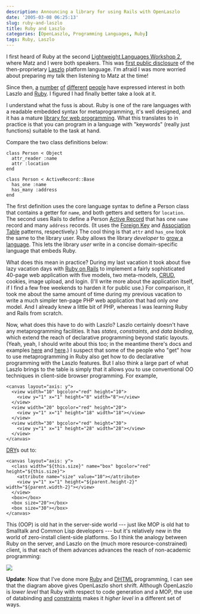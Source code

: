 ```yaml
---
description: Announcing a library for using Rails with OpenLaszlo
date: '2005-03-08 06:25:13'
slug: ruby-and-laszlo
title: Ruby and Laszlo
categories: [OpenLaszlo, Programming Languages, Ruby]
tags: Ruby, Laszlo
---
```


I first heard of Ruby at the second [Lightweight Languages Workshop
2](http://ll2.ai.mit.edu/), where Matz and I were both speakers.  This was
[first public
disclosure](http://people.csail.mit.edu/people/gregs/ll1-discuss-archive-html/msg04769.html)
of the then-proprietary [Laszlo](http://openlaszlo.org) platform language.  I'm
afraid I was more worried about preparing my talk then listening to Matz at the
time!

Since then,
[a](http://www.openlaszlo.org/pipermail/laszlo-dev/2004-October/000088.html)
[number](http://www.almaer.com/blog/archives/cat_web_ui.html)
[of](http://dnm.sieve.net/tdw/2004_10_01_entry.html)
[different](http://www.warneronstine.com/cgi-bin/blosxom.cgi/tech/java/ria_laszlo.html)
[people](http://www.wiremine.org/2004/07) have expressed interest in both Laszlo
and [Ruby](http://www.ruby-lang.org/).  I figured I had finally better take a
look at it.

I understand what the fuss is about.  Ruby is one of the rare languages with a
readable embedded syntax for metaprogramming, it's well designed, and it has a
mature [library for web programming](http://www.rubyonrails.com/).  What this
translates to in practice is that you can program in a language with "keywords"
(really just functions) suitable to the task at hand.

Compare the two class definitions below:

    class Person < Object
      attr_reader :name
      attr :location
    end

    class Person < ActiveRecord::Base
      has_one :name
      has_many :address
    end

The first definition uses the core language syntax to define a Person class that
contains a getter for `name`, and both getters and setters for `location`.  The
second uses Rails to define a Person [Active
Record](http://www.martinfowler.com/eaaCatalog/activeRecord.html) that has one
`name` record and many `address` records.  (It uses the [Foreign
Key](http://www.martinfowler.com/eaaCatalog/foreignKeyMapping.html) and
[Association
Table](http://www.martinfowler.com/eaaCatalog/associationTableMapping.html)
patterns, respectively.)  The cool thing is that `attr` and `has_one` look the
same to the library user.  Ruby allows the library _developer_ to [grow a
language](http://homepages.inf.ed.ac.uk/wadler/steele-oopsla98.pdf).  This lets
the library _user_ write in a concise domain-specific language that embeds Ruby.

What does this mean in practice?  During my last vacation it took about five
lazy vacation days with  [Ruby on Rails](http://www.rubyonrails.org/) to
implement a fairly sophisticated 40-page web application with five models, two
meta-models,
[CRUD](http://www.google.com/search?hl=en&lr;=&safe;=active&c2coff;=1&q;=crud+create+retrieve+update+delete&btnG;=Search),
cookies, image upload, and login.  (I'll write more about the application
itself, if I find a few free weekends to harden it for public use.)  For
comparison, it took me about the same amount of time during my previous vacation
to write a much simpler ten-page PHP web application that had only _one_ model.
And I already knew a little bit of PHP, whereas I was learning Ruby and Rails
from scratch.

Now, what does this have to do with Laszlo?  Laszlo certainly doesn't have any
metaprogramming facilities.  It has *states*, *constraints*, and *data binding*,
which extend the reach of declarative programming beyond static layouts.  (Yeah,
yeah, I should write about this too; in the meantime there's docs and examples
[here](http://www.laszlosystems.com/lps-2.2/docs/guide/) and
[here](http://www.laszlosystems.com/lps/laszlo-in-ten-minutes/).)  I suspect
that some of the people who "get" how to use metaprogramming in Ruby also get
how to do declarative programming with the Laszlo features.  But I also think a
large part of what Laszlo brings to the table is simply that it allows you to
use conventional OO techniques in client-side browser programming.  For example,

    <canvas layout="axis: y">
      <view width="10" bgcolor="red" height="10">
        <view y="1" x="1" height="8" width="8"></view>
      </view>
      <view width="20" bgcolor="red" height="20">
        <view y="1" x="1" height="18" width="18"></view>
      </view>
      <view width="30" bgcolor="red" height="30">
        <view y="1" x="1" height="28" width="28"></view>
      </view>
    </canvas>

[DRY](http://c2.com/cgi/wiki?DontRepeatYourself)s out to:

    <canvas layout="axis: y">
      <class width="${this.size}" name="box" bgcolor="red" height="${this.size}">
        <attribute name="size" value="10"></attribute>
        <view y="1" x="1" height="${parent.height-2}" width="${parent.width-2}"></view>
      </view>
      <box></box>
      <box size="20"></box>
      <box size="30"></box>
    </canvas>

This (OOP) is old hat in the server-side world --- just like MOP is old hat to
Smalltalk and Common Lisp developers --- but it's relatively new in the world of
zero-install client-side platforms.  So I think the analogy between Ruby on the
server, and Laszlo on the (much more resource-constrained) client, is that each
of them advances advances the reach of non-academic programming:

![]({{image_url}}/2005/ruby-and-laszlo.png)

**Update**: Now that I've done more [Ruby](http://packagemapper.com) and
[DHTML](/tools/rework) programming, I can see that the diagram above gives
OpenLaszlo short shrift.  Although OpenLaszlo is _lower level_ that Ruby with
respect to code generation and a MOP, the use of databinding
[and](http://weblog.openlaszlo.org/archives/2006/01/another-approach-to-state/)
[constraints](http://weblog.openlaszlo.org/archives/2006/01/conditionalize-visibility-with-constraints/)
makes it _higher level_ in a different set of ways.
